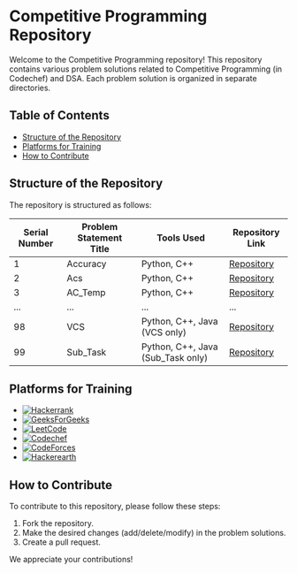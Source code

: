 # Competitive Programming Repository

Welcome to the Competitive Programming repository! This repository contains various problem solutions related to Competitive Programming (in Codechef) and DSA. Each problem solution is organized in separate directories.

## Table of Contents
- [Structure of the Repository](#structure-of-the-repository)
- [Platforms for Training](#platforms-for-training)
- [How to Contribute](#how-to-contribute)

## Structure of the Repository

The repository is structured as follows:

| Serial Number | Problem Statement Title | Tools Used                           | Repository Link                                      |
| ------------- | ---------------------- | ------------------------------------ | ---------------------------------------------------- |
| 1             | Accuracy               | Python, C++                          | [Repository](https://github.com/Haleshot/Competitive-Programming/tree/master/Accuracy) |
| 2             | Acs                    | Python, C++                          | [Repository](https://github.com/Haleshot/Competitive-Programming/tree/master/Acs)      |
| 3             | AC_Temp                | Python, C++                          | [Repository](https://github.com/Haleshot/Competitive-Programming/tree/master/AC_Temp)  |
| ...           | ...                    | ...                                  | ...                                                  |
| 98            | VCS                    | Python, C++, Java (VCS only)         | [Repository](https://github.com/Haleshot/Competitive-Programming/tree/master/VCS)      |
| 99            | Sub_Task               | Python, C++, Java (Sub_Task only)    | [Repository](https://github.com/Haleshot/Competitive-Programming/tree/master/Sub_Task) |

## Platforms for Training

- [![Hackerrank](https://img.shields.io/badge/-hackerrank-7cfc00?style=flat&labelColor=7cfc00&logo=hackerrank&logoColor=white)](https://www.hackerrank.com/hari_leo03)
- [![GeeksForGeeks](https://img.shields.io/badge/geeksforfeeks-davidepollicino-green)](https://auth.geeksforgeeks.org/user/Haleshot/practice/)
- [![LeetCode](https://img.shields.io/badge/-LeetCode-ff8c00?style=flat&labelColor=ff8c00&logo=LeetCode&logoColor=white)](https://leetcode.com/Haleshot/)
- [![Codechef](https://img.shields.io/badge/-Codechef-909090?style=flat&labelColor=909090&logo=Codechef&logoColor=white)](https://www.codechef.com/users/haleshot)
- [![CodeForces](https://img.shields.io/badge/-CodeForces-ec6161?style=flat&labelColor=ec6161&logo=CodeForces&logoColor=white)](https://codeforces.com/profile/Haleshot)
- [![Hackerearth](https://img.shields.io/badge/hackerearth-purple.svg)](https://www.hackerearth.com/@srihari238)

## How to Contribute

To contribute to this repository, please follow these steps:

1. Fork the repository.
2. Make the desired changes (add/delete/modify) in the problem solutions.
3. Create a pull request.

We appreciate your contributions!
